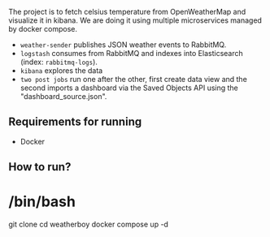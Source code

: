 The project is to fetch celsius temperature from OpenWeatherMap and visualize it in kibana.
We are doing it using multiple microservices managed by docker compose.

- `weather-sender` publishes JSON weather events to RabbitMQ.
- `logstash` consumes from RabbitMQ and indexes into Elasticsearch (index: `rabbitmq-logs`).
- `kibana` explores the data
- `two post jobs` run one after the other, first create data view and the second imports a dashboard via the Saved Objects API using the "dashboard_source.json".

## Requirements for running
- Docker 

## How to run?

# /bin/bash
git clone <this-repo-url>
cd weatherboy
docker compose up -d 